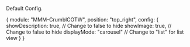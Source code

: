 Default Config.
   
   {
      module: "MMM-CrumblCOTW",
      position: "top_right",
      config: {
          showDescription: true, // Change to false to hide
          showImage: true,  // Change to false to hide
          displayMode: "carousel" // Change to "list" for list view
      }
    }
